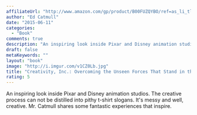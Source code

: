 ```yaml
---
affiliateUrl: "http://www.amazon.com/gp/product/B00FUZQYBO/ref=as_li_tl?ie=UTF8&camp=1789&creative=390957&creativeASIN=B00FUZQYBO&linkCode=as2&tag=jaktre-20&linkId=BMS5RSBBDN3ZYC2G"
author: "Ed Catmull"
date: "2015-06-11"
categories:
  - "Book"
comments: true
description: "An inspiring look inside Pixar and Disney animation studios.  The creative process can not be distilled into pithy t-shirt slogans.  It's messy and we"
draft: false
metaKeywords: ""
layout: "book"
image: "http://i.imgur.com/v1CZ0Lb.jpg"
title: "Creativity, Inc.: Overcoming the Unseen Forces That Stand in the Way of True Inspiration"
rating: 5
---
```


An inspiring look inside Pixar and Disney animation studios.  The creative process can not be distilled into pithy t-shirt slogans.  It's messy and well, creative.  Mr. Catmull shares some fantastic experiences that inspire.
